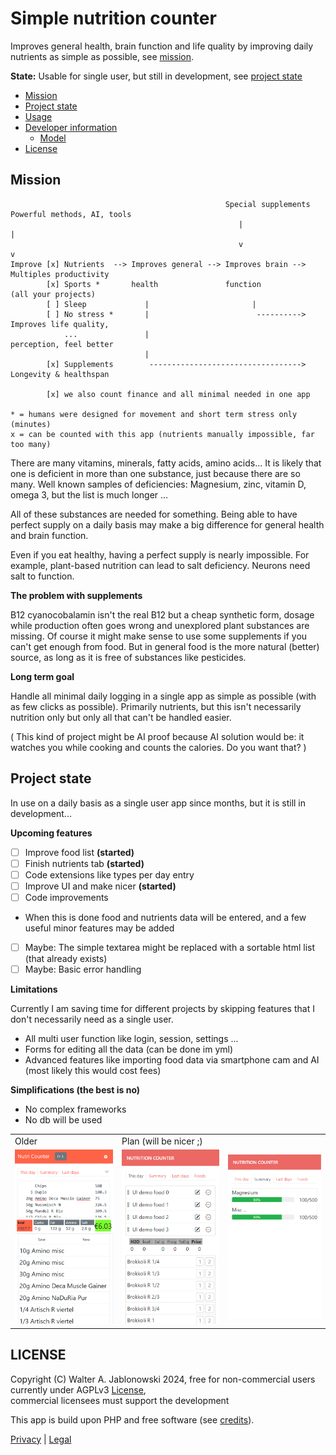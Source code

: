 # Simple nutrition counter

Improves general health, brain function and life quality by improving daily nutrients as simple as possible, see [mission](#mission).

**State:** Usable for single user, but still in development, see [project state](#project-state)

- [Mission](#mission)
- [Project state](#project-state)
- [Usage](misc/usage.md)
- [Developer information](misc/dev_info.md)
  - [Model](misc/dev_info.md#model)
- [License](#license)


Mission
----------------------------------------------------------

```
                                                Special supplements  Powerful methods, AI, tools
                                                   |                   |
                                                   v                   v
Improve [x] Nutrients  --> Improves general --> Improves brain --> Multiples productivity
        [x] Sports *       health               function           (all your projects)
        [ ] Sleep             |                       |
        [ ] No stress *       |                        ----------> Improves life quality,
            ...               |                                    perception, feel better
                              |
        [x] Supplements        ----------------------------------> Longevity & healthspan

        [x] we also count finance and all minimal needed in one app

* = humans were designed for movement and short term stress only (minutes)
x = can be counted with this app (nutrients manually impossible, far too many)
```

There are many vitamins, minerals, fatty acids, amino acids... It is likely that one is deficient in more than one substance, just because there are so many. Well known samples of deficiencies: Magnesium, zinc, vitamin D, omega 3, but the list is much longer ...

All of these substances are needed for something. Being able to have perfect supply on a daily basis may make a big difference for general health and brain function.

Even if you eat healthy, having a perfect supply is nearly impossible. For example, plant-based nutrition can lead to salt deficiency. Neurons need salt to function.

**The problem with supplements**

B12 cyanocobalamin isn't the real B12 but a cheap synthetic form, dosage while production often goes wrong and unexplored plant substances are missing. Of course it might make sense to use some supplements if you can't get enough from food. But in general food is the more natural (better) source, as long as it is free of substances like pesticides.

**Long term goal**

Handle all minimal daily logging in a single app as simple as possible (with as few clicks as possible). Primarily nutrients, but this isn't necessarily nutrition only but only all that can't be handled easier.

( This kind of project might be AI proof because AI solution would be: it watches you while cooking and counts the calories. Do you want that? )


Project state
----------------------------------------------------------

In use on a daily basis as a single user app since months, but it is still in development...

**Upcoming features**

- [ ] Improve food list **(started)**
- [ ] Finish nutrients tab **(started)**
- [ ] Code extensions like types per day entry
- [ ] Improve UI and make nicer **(started)**
- [ ] Code improvements
- When this is done food and nutrients data will be entered, and a few useful minor features may be added
- [ ] Maybe: The simple textarea might be replaced with a sortable html list (that already exists)
- [ ] Maybe: Basic error handling

**Limitations**

Currently I am saving time for different projects by skipping features that I don't necessarily need as a single user.

- All multi user function like login, session, settings ...
- Forms for editing all the data (can be done im yml)
- Advanced features like importing food data via smartphone cam and AI (most likely this would cost fees)

**Simplifications (the best is no)**

- No complex frameworks
- No db will be used

<table>
  <tr>
    <td>Older</td>
    <td>Plan (will be nicer ;)</td>
    <td>&nbsp;</td>
  </tr>
  <tr>
    <td>
      <img src="misc/img.png" width="200">
    </td>
    <td>
      <img src="misc/design_1.png" width="200">
    </td>
    <td>
      <img src="misc/design_2.png" width="200">
    </td>
  </tr>
</table>


LICENSE
----------------------------------------------------------

Copyright (C) Walter A. Jablonowski 2024, free for non-commercial users currently under AGPLv3 [License](https://choosealicense.com/licenses/agpl-3.0), \
commercial licensees must support the development

This app is build upon PHP and free software (see [credits](credits.md)).

[Privacy](https://walter-a-jablonowski.github.io/privacy.html) | [Legal](https://walter-a-jablonowski.github.io/imprint.html)

